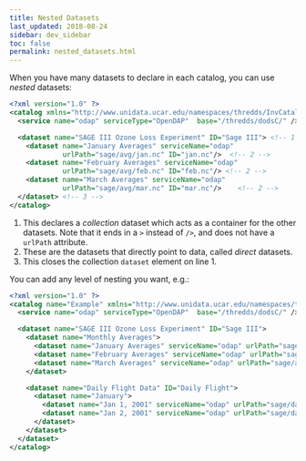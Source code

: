```yaml
---
title: Nested Datasets
last_updated: 2018-08-24
sidebar: dev_sidebar
toc: false
permalink: nested_datasets.html
---
```


When you have many datasets to declare in each catalog, you can use _nested_ datasets:

~~~xml
<?xml version="1.0" ?>
<catalog xmlns="http://www.unidata.ucar.edu/namespaces/thredds/InvCatalog/v1.0" >
  <service name="odap" serviceType="OpenDAP"  base="/thredds/dodsC/" />

  <dataset name="SAGE III Ozone Loss Experiment" ID="Sage III"> <!-- 1 -->
    <dataset name="January Averages" serviceName="odap" 
             urlPath="sage/avg/jan.nc" ID="jan.nc"/>  <!-- 2 -->
    <dataset name="February Averages" serviceName="odap" 
             urlPath="sage/avg/feb.nc" ID="feb.nc"/> <!-- 2 -->
    <dataset name="March Averages" serviceName="odap" 
             urlPath="sage/avg/mar.nc" ID="mar.nc"/>    <!-- 2 -->
  </dataset> <!-- 3 -->
</catalog>
~~~

1. This declares a _collection_ dataset which acts as a container for the other datasets.
   Note that it ends in a `>` instead of `/>`, and does not have a `urlPath` attribute.
2. These are the datasets that directly point to data, called _direct_ datasets.
3. This closes the collection `dataset` element on line 1.

You can add any level of nesting you want, e.g.:

~~~xml
<?xml version="1.0" ?>
<catalog name="Example" xmlns="http://www.unidata.ucar.edu/namespaces/thredds/InvCatalog/v1.0" >
  <service name="odap" serviceType="OpenDAP"  base="/thredds/dodsC/" />

  <dataset name="SAGE III Ozone Loss Experiment" ID="Sage III">
    <dataset name="Monthly Averages">
      <dataset name="January Averages" serviceName="odap" urlPath="sage/avg/jan.nc" ID="jan.nc"/>
      <dataset name="February Averages" serviceName="odap" urlPath="sage/avg/feb.nc" ID="feb.nc"/>
      <dataset name="March Averages" serviceName="odap" urlPath="sage/avg/mar.nc" ID="mar.nc"/>
    </dataset>

    <dataset name="Daily Flight Data" ID="Daily Flight">
      <dataset name="January">
        <dataset name="Jan 1, 2001" serviceName="odap" urlPath="sage/daily/20010101.nc" ID="20010101.nc"/>
        <dataset name="Jan 2, 2001" serviceName="odap" urlPath="sage/daily/20010102.nc" ID="20010102.nc"/>
      </dataset>
    </dataset>
  </dataset>
</catalog>
~~~
